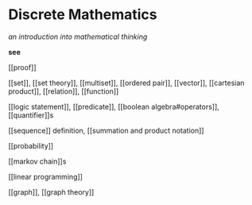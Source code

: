 # Discrete Mathematics

_an introduction into mathematical thinking_

**see**

[[proof]]

[[set]], [[set theory]], [[multiset]], [[ordered pair]], [[vector]], [[cartesian product]], [[relation]], [[function]]

[[logic statement]], [[predicate]], [[boolean algebra#operators]], [[quantifier]]s

[[sequence]] definition, [[summation and product notation]]

[[probability]]

[[markov chain]]s

[[linear programming]]

[[graph]], [[graph theory]]
